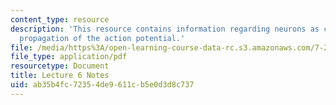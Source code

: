 ```yaml
---
content_type: resource
description: 'This resource contains information regarding neurons as conductors:
  propagation of the action potential.'
file: /media/https%3A/open-learning-course-data-rc.s3.amazonaws.com/7-29j-cellular-neurobiology-spring-2012/ab35b4fc72354de9611cb5e0d3d8c737_MIT7_29JS12_lecture6.pdf
file_type: application/pdf
resourcetype: Document
title: Lecture 6 Notes
uid: ab35b4fc-7235-4de9-611c-b5e0d3d8c737
---
```

